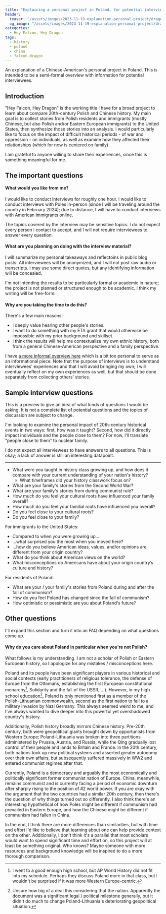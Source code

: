 ```yaml
---
title: "Explaining a personal project in Poland, for potential interviewees"
header:
  teaser: "/assets/images/2023-11-19-explanation-personal-project/dragon.png" 
  og_image: "/assets/images/2023-11-19-explanation-personal-project/dragon.png"
categories: 
  - Hey Falcon, Hey Dragon
tags:
  - history
  - poland
  - china
  - falcon-dragon
---
```


An explanation of a Chinese-American's personal project in Poland. This is intended to be a semi-formal overview with information for potential interviewees.

## Introduction 

"Hey Falcon, Hey Dragon" is the working title I have for a broad project to learn about compare 20th-century Polish and Chinese history. My main goal is to collect stories from Polish residents and immigrants (mostly Chinese, but also Polish and/or Eastern European immigrants) to the United States, then synthesize those stories into an analysis. I would particularly like to focus on the impact of difficult historical periods - of war and oppression - on individuals, as well as examine how they affected their relationships (which for now is centered on family).

I am grateful to anyone willing to share their experiences, since this is something meaningful for me.

## The important questions

#### What would you like from me?

I would like to conduct interviews for roughly one hour. I would like to conduct interviews with Poles in-person (since I will be traveling around the country in February 2024); due to distance, I will have to conduct interviews with American immigrants online.

The topics covered by the interview may be sensitive topics. I do not expect every person I contact to accept, and I will not require interviewees to answer every question. 

#### What are you planning on doing with the interview material?

I will summarize my personal takeaways and reflectoins in public blog posts. All interviewees will be anonymized, and I will not post raw audio or transcripts. I may use some direct quotes, but any identifying information will be concealed.

I'm not intending the results to be particularly formal or academic in nature; the project is not planned or structured enough to be academic. I think my writing will be free-form.

#### Why are you taking the time to do this?

There's a few main reasons:
- I deeply value hearing other people's stories.
- I want to do something with my ETA grant that would otherwise be impossible with my prior background and skillset.
- I think the results will help me contextualize my own ethnic history, both from a general Chinese-American perspective and a family perspective. 

I have [a more informal overview here](https://michigan-musicer.github.io/hey%20falcon,%20hey%20dragon/explanation-personal-project/) which is a bit too personal to serve as an informational piece. Note that the purpose of interviews is to understand interviewees' experiences and that I will avoid bringing my own; I will eventually reflect on my own experiences as well, but that should be done separately from collecting others' stories.  

## Sample interview questions

This is a preview to give an idea of what kinds of questions I would be asking. It is not a complete list of potential questions and the topics of discussion are subject to change.

I'm looking to examine the personal impact of 20th-century historical events in two ways: first, how was it taught? Second, how did it directly impact individuals and the people close to them? For now, I'll translate "people close to them" to nuclear family.

I do not expect all interviewees to have answers to all questions. This is okay; a lack of answer is still an interesting datapoint.

---

- What were you taught in history class growing up, and how does it compare with your current understanding of your nation's history?
  - What timeframes did your history classwork focus on?
- What are your family's stories from the Second World War?
- What are your family's stories from during communist rule?
- How much do you feel your cultural roots have influenced your family overall?
- How much do you feel your familial roots have influenced you overall?
- Do you feel close to your cultural roots?
- Do you feel close to your family?

For immigrants to the United States:
- Compared to when you were growing up...
-   ...what surprised you the most when you moved here?
-   ...how do you believe American ideas, values, and/or opinions are different from your origin country?
- What do you think about American views on the world? 
- What misconceptions do Americans have about your origin country’s culture and history?


For residents of Poland:
- What are your / your family's stories from Poland during and after the fall of communism?
- How do you feel Poland has changed since the fall of communism?
- How optimistic or pessimistic are you about Poland's future?

## Other questions

I'll expand this section and turn it into an FAQ depending on what questions come up.

#### Why do you care about Poland in particular when you're not Polish?

What follows is my understanding. I am not a scholar of Polish or Eastern European history, so I apologize for any mistakes / misconceptions here.

Poland and its people have been significant players in various historical and social contexts (early practitioners of religious tolerance, the defense of Europe from the Ottomans, establishing the first European constitutional monarchy[^1], Solidarity and the fall of the USSR, ...). However, in my high school education[^0], Poland is only mentioned first as a member of the Polish-Lithuanian commonwealth, second as the first nation to fall to a military invasion by Nazi Germany. This always seemed weird to me, and I've always wanted to dive deeper into this powerful yet overshadowed country's history.

[^0]: Unsure how big of a deal this considering that the nation. Apparently the document was a significant legal / political milestone generally, but it didn't do much to change Poland-Lithuania's deteriorating geopolitical situation.

[^1]: I went to a good enough high school, but AP World History did not fit into my schedule. Perhaps they discuss Poland more in that class, but I wouldn't be surprised if it was more Western Europe-centric.

Additionally, Polish history broadly mirrors Chinese history. Pre-20th century, both were geopolitical giants brought down by opportunists from Western Europe; Poland-Lithuania was broken into three partitions administered by Prussia, Austria, and Russia, while the Qing gradually lost control of their people and lands to Britain and France. In the 20th century, both nations took up new political systems and asserted greater autonomy over their own affairs, but subsequently suffered massively in WW2 and entered communist regimes after that.

Currently, Poland is a democracy and arguably the most economically and politically significant former communist nation of Europe. China, meanwhile, remains communist and is currently facing a period of economic downturn after sharply rising to the position of #2 world power. If you are okay with the argument that the two countries had a similar 20th century, then there's the question of why things turned out so differently. I also think there's an interesting hypothetical of how Poles might be different if communism had prevailed in Eastern Europe, and how the Chinese might be different if communism had fallen in China.

In the end, I think there are more differences than similarities, but with time and effort I'd like to believe that learning about one can help provide context on the other. Additionally, I don't think it's a parallel that most scholars would want to spend significant time and effort on, so this project will at least be something original. Who knows? Maybe someone with more resources and background knowledge will be inspired to do a more thorough comparison.

<!-- #### What can you give me in return?

Unfortunately I can't pay you directly for your time (and I don't think this is a good policy for conducting interviews anyway). I am currently serving as a Fulbright English Teaching Assistant in Łomża, I have master's and bachelor's degrees in computer science, and I write and share blog posts in my free time. If you have ideas for ways I can provide value to you as a teacher, programmer, or English-language writer, I would be open to hearing them; just keep in mind that I must commit to my students and host institution first. -->
